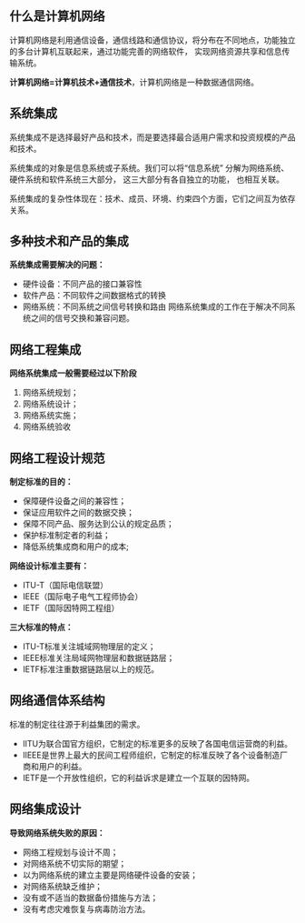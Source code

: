 ## 什么是计算机网络

计算机网络是利用通信设备，通信线路和通信协议，将分布在不同地点，功能独立的多台计算机互联起来，通过功能完善的网络软件， 实现网络资源共享和信息传输系统。

**计算机网络=计算机技术+通信技术**，计算机网络是一种数据通信网络。
## 系统集成

系统集成不是选择最好产品和技术，而是要选择最合适用户需求和投资规模的产品和技术。

系统集成的对象是信息系统或子系统。我们可以将“信息系统” 分解为网络系统、 硬件系统和软件系统三大部分， 这三大部分有各自独立的功能， 也相互关联。

系统集成的复杂性体现在：技术、成员、环境、约束四个方面，它们之间互为依存关系。
## 多种技术和产品的集成

**系统集成需要解决的问题：**
- 硬件设备：不同产品的接口兼容性
- 软件产品：不同软件之间数据格式的转换
- 网络系统：不同系统之间信号转换和路由
网络系统集成的工作在于解决不同系统之间的信号交换和兼容问题。
## 网络工程集成

**网络系统集成一般需要经过以下阶段**
1. 网络系统规划；
2. 网络系统设计；
3. 网络系统实施；
4. 网络系统验收
## 网络工程设计规范

**制定标准的目的：**
- 保障硬件设备之间的兼容性；
- 保证应用软件之间的数据交换；
- 保障不同产品、服务达到公认的规定品质；
- 保护标准制定者的利益；
- 降低系统集成商和用户的成本;

**网络设计标准主要有：**
- ITU-T（国际电信联盟）
- IEEE（国际电子电气工程师协会）
- IETF（国际因特网工程组）

**三大标准的特点：**
- ITU-T标准关注城域网物理层的定义；
- IEEE标准关注局域网物理层和数据链路层；
- IETF标准注重数据链路层以上的规范。
## 网络通信体系结构

标准的制定往往源于利益集团的需求。
- lITU为联合国官方组织，它制定的标准更多的反映了各国电信运营商的利益。
- lIEEE是世界上最大的民间工程师组织，它制定的标准反映了各个设备制造厂商和用户的利益。
- IETF是一个开放性组织，它的利益诉求是建立一个互联的因特网。
## 网络集成设计

**导致网络系统失败的原因：**
- 网络工程规划与设计不周；
- 对网络系统不切实际的期望；
- 以为网络系统的建立主要是网络硬件设备的安装；
- 对网络系统缺乏维护；
- 没有或不适当的数据备份措施与方法；
- 没有考虑灾难恢复与病毒防治方法。
